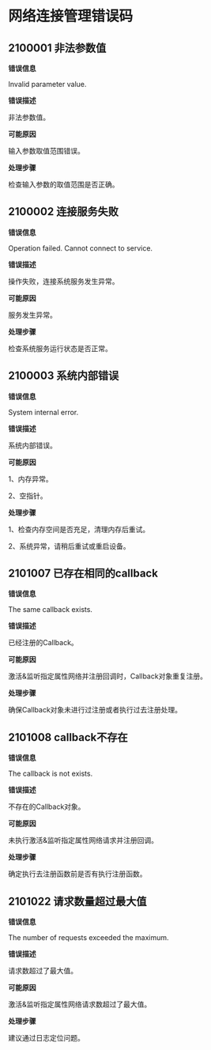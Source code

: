 # 网络连接管理错误码

## 2100001 非法参数值

**错误信息**

Invalid parameter value.

**错误描述**

非法参数值。

**可能原因**

输入参数取值范围错误。

**处理步骤**

检查输入参数的取值范围是否正确。

## 2100002 连接服务失败

**错误信息**

Operation failed. Cannot connect to service.

**错误描述**

操作失败，连接系统服务发生异常。

**可能原因**

服务发生异常。

**处理步骤**

检查系统服务运行状态是否正常。

## 2100003 系统内部错误

**错误信息**

System internal error.

**错误描述**

系统内部错误。

**可能原因**

1、内存异常。

2、空指针。

**处理步骤**

1、检查内存空间是否充足，清理内存后重试。

2、系统异常，请稍后重试或重启设备。

## 2101007 已存在相同的callback

**错误信息**

The same callback exists.

**错误描述**

已经注册的Callback。

**可能原因**

激活&监听指定属性网络并注册回调时，Callback对象重复注册。

**处理步骤**

确保Callback对象未进行过注册或者执行过去注册处理。

## 2101008 callback不存在

**错误信息**

The callback is not exists.

**错误描述**

不存在的Callback对象。

**可能原因**

未执行激活&监听指定属性网络请求并注册回调。

**处理步骤**

确定执行去注册函数前是否有执行注册函数。

## 2101022 请求数量超过最大值

**错误信息**

The number of requests exceeded the maximum.

**错误描述**

请求数超过了最大值。

**可能原因**

激活&监听指定属性网络请求数超过了最大值。

**处理步骤**

建议通过日志定位问题。
